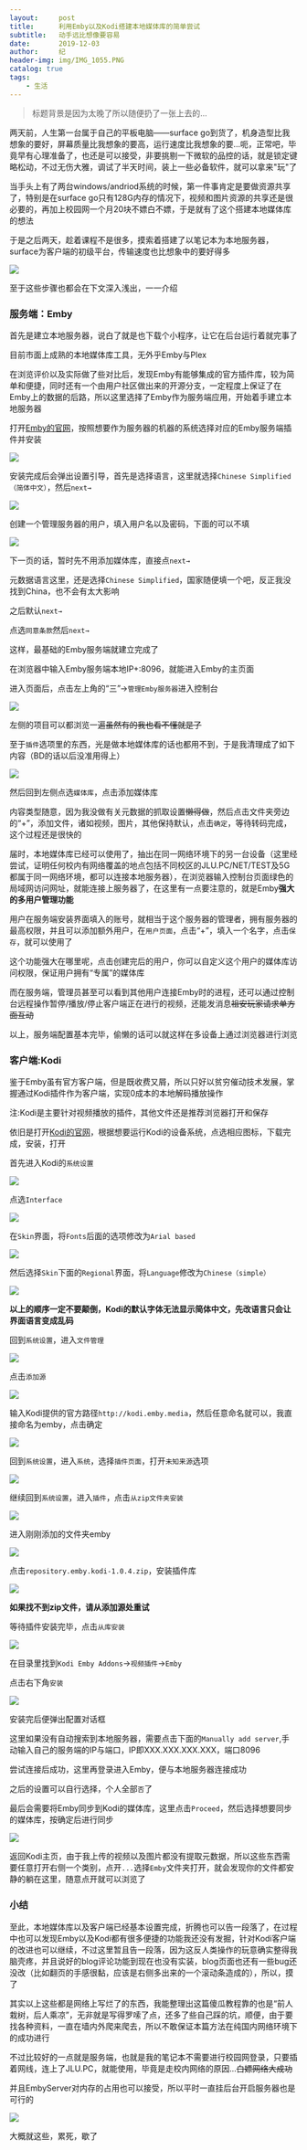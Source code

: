 ```yaml
---
layout:     post
title:      利用Emby以及Kodi搭建本地媒体库的简单尝试
subtitle:   动手远比想像要容易
date:       2019-12-03
author:     纪
header-img: img/IMG_1055.PNG
catalog: true
tags:
    - 生活
---
```


>标题背景是因为太晚了所以随便扔了一张上去的...

两天前，人生第一台属于自己的平板电脑——surface go到货了，机身造型比我想象的要好，屏幕质量比我想象的要高，运行速度比我想象的要...呃，正常吧，毕竟早有心理准备了，也还是可以接受，非要挑剔一下微软的品控的话，就是锁定键略松动，不过无伤大雅，调试了半天时间，装上一些必备软件，就可以拿来"玩"了

当手头上有了两台windows/andriod系统的时候，第一件事肯定是要做资源共享了，特别是在surface go只有128G内存的情况下，视频和图片资源的共享还是很必要的，再加上校园网一个月20块不嫖白不嫖，于是就有了这个搭建本地媒体库的想法

于是之后两天，趁着课程不是很多，摸索着搭建了以笔记本为本地服务器，surface为客户端的初级平台，传输速度也比想象中的要好得多

![](https://raw.githubusercontent.com/NoordZeedebuTirpitz/pic/master/IMG_1076.JPG)

至于这些步骤也都会在下文深入浅出，一一介绍

### 服务端：Emby

首先是建立本地服务器，说白了就是也下载个小程序，让它在后台运行着就完事了

目前市面上成熟的本地媒体库工具，无外乎Emby与Plex

在浏览评价以及实际做了些对比后，发现Emby有能够集成的官方插件库，较为简单和便捷，同时还有一个由用户社区做出来的开源分支，一定程度上保证了在Emby上的数据的后路，所以这里选择了Emby作为服务端应用，开始着手建立本地服务器

打开[Emby的官网](https://emby.media/download.html)，按照想要作为服务器的机器的系统选择对应的Emby服务端插件并安装

![](https://raw.githubusercontent.com/NoordZeedebuTirpitz/pic/master/Emby%20Server%20for%20Windows%20-%20Google%20Chrome%202019_12_2%2012_41_43.png)

安装完成后会弹出设置引导，首先是选择语言，这里就选择`Chinese Simplified（简体中文）`，然后`next→`

![](https://raw.githubusercontent.com/NoordZeedebuTirpitz/pic/master/Emby%20Server%20for%20Windows%20-%20Google%20Chrome%202019_12_2%2012_46_03.png)

创建一个管理服务器的用户，填入用户名以及密码，下面的可以不填

![](https://raw.githubusercontent.com/NoordZeedebuTirpitz/pic/master/Emby%20-%20Google%20Chrome%202019_12_3%2020_48_19.png)

下一页的话，暂时先不用添加媒体库，直接点`next→`

元数据语言这里，还是选择`Chinese Simplified`，国家随便填一个吧，反正我没找到China，也不会有太大影响

之后默认`next→`

点选`同意条款`然后`next→`

这样，最基础的Emby服务端就建立完成了

在浏览器中输入Emby服务端本地IP+:8096，就能进入Emby的主页面

进入页面后，点击左上角的“三”→`管理Emby服务器`进入控制台

![](https://raw.githubusercontent.com/NoordZeedebuTirpitz/pic/master/%E6%8E%A7%E5%88%B6%E5%8F%B0%20-%20Google%20Chrome%202019_12_3%2023_51_19.png)

左侧的项目可以都浏览一遍~~虽然有的我也看不懂就是了~~

至于`插件`选项里的东西，光是做本地媒体库的话也都用不到，于是我清理成了如下内容（BD的话以后没准用得上）

![](https://raw.githubusercontent.com/NoordZeedebuTirpitz/pic/master/555.png)

然后回到左侧点选`媒体库`，点击添加媒体库

内容类型随意，因为我没做有关元数据的抓取设置~~懒得做~~，然后点击文件夹旁边的“+”，添加文件，诸如视频，图片，其他保持默认，点击`确定`，等待转码完成，这个过程还是很快的

届时，本地媒体库已经可以使用了，抽出在同一网络环境下的另一台设备（这里经尝试，证明任何校内有网络覆盖的地点包括不同校区的JLU.PC/NET/TEST及5G都属于同一网络环境，都可以连接本地服务器），在浏览器输入控制台页面绿色的局域网访问网址，就能连接上服务器了，在这里有一点要注意的，就是Emby**强大的多用户管理功能**

用户在服务端安装界面填入的账号，就相当于这个服务器的管理者，拥有服务器的最高权限，并且可以添加额外用户，在`用户页面`，点击“+”，填入一个名字，点击`保存`，就可以使用了

这个功能强大在哪里呢，点击创建完后的用户，你可以自定义这个用户的媒体库访问权限，保证用户拥有“专属”的媒体库

而在服务端，管理员甚至可以看到其他用户连接Emby时的进程，还可以通过控制台远程操作暂停/播放/停止客户端正在进行的视频，还能发消息~~祖安玩家请求单方面互动~~

以上，服务端配置基本完毕，偷懒的话可以就这样在多设备上通过浏览器进行浏览

### 客户端:Kodi

鉴于Emby虽有官方客户端，但是既收费又屑，所以只好以贫穷催动技术发展，掌握通过Kodi插件作为客户端，实现0成本的本地解码播放操作

注:Kodi是主要针对视频播放的插件，其他文件还是推荐浏览器打开和保存

依旧是打开[Kodi的官网](https://kodi.tv/)，根据想要运行Kodi的设备系统，点选相应图标，下载完成，安装，打开

首先进入Kodi的`系统设置`

![](https://raw.githubusercontent.com/Pockies/pic/master/741f9461ly1g1cyrpmvvnj216a0nr1kx.jpg)

点选`Interface`

![](https://raw.githubusercontent.com/Pockies/pic/master/741f9461ly1g1cyroa1l6j216a0npkg5.jpg)

在`Skin`界面，将`Fonts`后面的选项修改为`Arial based`

![](https://raw.githubusercontent.com/Pockies/pic/master/741f9461ly1g1cyrr33t1j216a0nq1kx.jpg)

然后选择`Skin`下面的`Regional`界面，将`Language`修改为`Chinese（simple）`

![](https://raw.githubusercontent.com/Pockies/pic/master/741f9461ly1g1cyro61wlj216a0nmhdh.jpg)

**以上的顺序一定不要颠倒，Kodi的默认字体无法显示简体中文，先改语言只会让界面语言变成乱码**

回到`系统设置`，进入`文件管理`

![](https://raw.githubusercontent.com/Pockies/pic/master/741f9461ly1g1cyrpj1myj216a0nmha5.jpg)

点击`添加源`

![](https://raw.githubusercontent.com/Pockies/pic/master/741f9461ly1g1cyroa1q3j216a0ntk6a.jpg)

输入Kodi提供的官方路径`http://kodi.emby.media`，然后任意命名就可以，我直接命名为emby，点击确定

![](https://raw.githubusercontent.com/Pockies/pic/master/741f9461ly1g1cyrnwjkxj216a0nktcx.jpg)

回到`系统设置`，进入`系统`，选择`插件页面`，打开`未知来源`选项

![](https://raw.githubusercontent.com/Pockies/pic/master/741f9461ly1g1cyrpn0emj216a0nmhd1.jpg)

继续回到`系统设置`，进入`插件`，点击`从zip文件夹安装`

![](https://raw.githubusercontent.com/Pockies/pic/master/741f9461ly1g1cyz9m5dmj21480nle08.jpg)

进入刚刚添加的文件夹emby

![](https://raw.githubusercontent.com/Pockies/pic/master/741f9461ly1g1cyz9d0hvj216a0nodmf.jpg)

点击`repository.emby.kodi-1.0.4.zip`，安装插件库

![](https://raw.githubusercontent.com/Pockies/pic/master/741f9461ly1g1cyz9cx5sj216a0npgrv.jpg)

**如果找不到zip文件，请从添加源处重试**

等待插件安装完毕，点击`从库安装`

![](https://raw.githubusercontent.com/Pockies/pic/master/741f9461ly1g1cyza41spj216a0nsb0e.jpg)

在目录里找到`Kodi Emby Addons`→`视频插件`→`Emby`

点击右下角`安装`

![](https://raw.githubusercontent.com/Pockies/pic/master/741f9461ly1g1cyza7t71j216a0noaz7.jpg)

安装完后便弹出配置对话框

这里如果没有自动搜索到本地服务器，需要点击下面的`Manually add server`,手动输入自己的服务端的IP与端口，IP即XXX.XXX.XXX.XXX，端口8096

尝试连接后成功，这里再登录进入Emby，便与本地服务器连接成功

之后的设置可以自行选择，个人全部`否`了

最后会需要将Emby同步到Kodi的媒体库，这里点击`Proceed`，然后选择想要同步的媒体库，按确定后进行同步

![](https://raw.githubusercontent.com/Pockies/pic/master/741f9461ly1g1cyz9n5tej216a0no4as.jpg)

返回Kodi主页，由于我上传的视频以及图片都没有提取元数据，所以这些东西需要任意打开右侧一个类别，点开`...`选择`Emby`文件夹打开，就会发现你的文件都安静的躺在这里，随意点开就可以浏览了

### 小结

至此，本地媒体库以及客户端已经基本设置完成，折腾也可以告一段落了，在过程中也可以发现Emby以及Kodi都有很多便捷的功能我还没有发掘，针对Kodi客户端的改进也可以继续，不过这里暂且告一段落，因为这反人类操作的玩意确实整得我脑壳疼，并且说好的blog评论功能到现在也没有实装，blog页面也还有一些bug还没改（比如翻页的手感很黏，应该是右侧多出来的一个滚动条造成的），所以，摸了

其实以上这些都是网络上写烂了的东西，我能整理出这篇傻瓜教程靠的也是“前人栽树，后人乘凉”，无非就是写得罗嗦了点，还多了些自己踩的坑，顺便，由于要找各种资料，一直在墙内外爬来爬去，所以不敢保证本篇方法在纯国内网络环境下的成功进行

不过比较好的一点就是服务端，也就是我的笔记本不需要进行校园网登录，只要插着网线，连上了JLU.PC，就能使用，毕竟是走校内网络的原因...~~白嫖网络大成功~~

并且EmbyServer对内存的占用也可以接受，所以平时一直挂后台开启服务器也是可行的

![](https://raw.githubusercontent.com/NoordZeedebuTirpitz/pic/master/277.PNG)

大概就这些，累死，歇了
